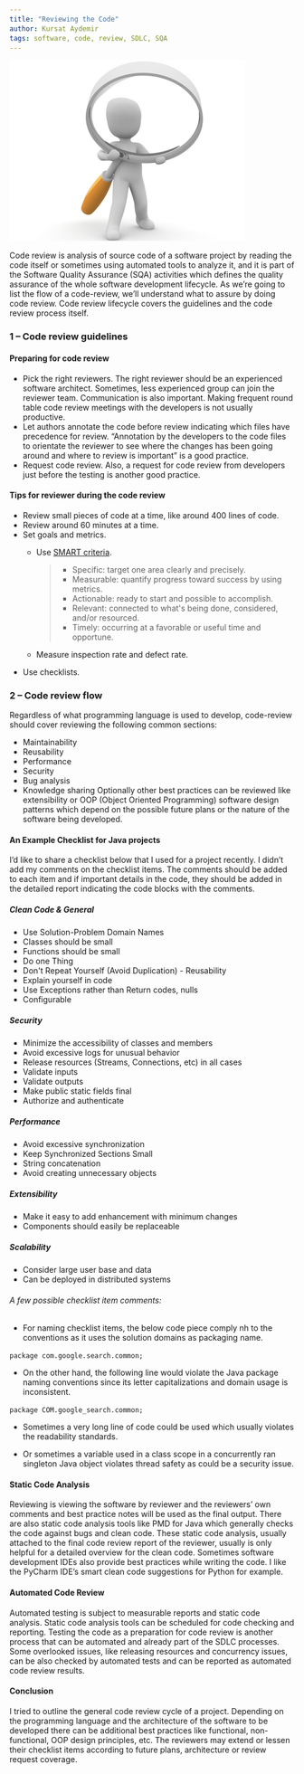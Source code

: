 ```yaml
---
title: "Reviewing the Code"
author: Kursat Aydemir
tags: software, code, review, SDLC, SQA
---
```

![Magnifying glass](/2019/11/07/reviewing-the-code/review_magnifier.png)

Code review is analysis of source code of a software project by reading the code itself or sometimes using automated tools to analyze it, and it is part of the Software Quality Assurance (SQA) activities which defines the quality assurance of the whole software development lifecycle.
As we’re going to list the flow of a code-review, we’ll understand what to assure by doing code review. Code review lifecycle covers the guidelines and the code review process itself.

### 1 – Code review guidelines

#### Preparing for code review
- Pick the right reviewers.
The right reviewer should be an experienced software architect. Sometimes, less experienced group can join the reviewer team. Communication is also important. Making frequent round table code review meetings with the developers is not usually productive.
- Let authors annotate the code before review indicating which files have precedence for review.
“Annotation by the developers to the code files to orientate the reviewer to see where the changes has been going around and where to review is important” is a good practice.
- Request code review.
Also, a request for code review from developers just before the testing is another good practice.

#### Tips for reviewer during the code review
- Review small pieces of code at a time, like around 400 lines of code.
- Review around 60 minutes at a time.
- Set goals and metrics.
  - Use [SMART criteria](https://en.wikipedia.org/wiki/SMART_criteria).

    >- Specific: target one area clearly and precisely.
    >- Measurable: quantify progress toward success by using metrics.
    >- Actionable: ready to start and possible to accomplish.
    >- Relevant: connected to what's being done, considered, and/or resourced.
    >- Timely: occurring at a favorable or useful time and opportune.

  - Measure inspection rate and defect rate.
- Use checklists.




### 2 – Code review flow

Regardless of what programming language is used to develop, code-review should cover reviewing the following common sections:
- Maintainability
- Reusability
- Performance
- Security
- Bug analysis
- Knowledge sharing
Optionally other best practices can be reviewed like extensibility or OOP (Object Oriented Programming) software design patterns which depend on the possible future plans or the nature of the software being developed.

#### An Example Checklist for Java projects
I’d like to share a checklist below that I used for a project recently. I didn’t add my comments on the checklist items. The comments should be added to each item and if important details in the code, they should be added in the detailed report indicating the code blocks with the comments.

##### Clean Code  & General
- Use  Solution-Problem Domain Names
- Classes should  be small
- Functions  should be small
- Do one Thing
- Don't Repeat  Yourself (Avoid Duplication) - Reusability
- Explain  yourself in code
- Use Exceptions  rather than Return codes, nulls
- Configurable

##### Security
- Minimize the  accessibility of classes and members
- Avoid  excessive logs for unusual behavior
- Release  resources (Streams, Connections, etc) in all cases
- Validate inputs
- Validate outputs
- Make public  static fields final
- Authorize and  authenticate

##### Performance
- Avoid  excessive synchronization
- Keep  Synchronized Sections Small
- String  concatenation
- Avoid creating  unnecessary objects

##### Extensibility
- Make it easy  to add enhancement with minimum changes
- Components  should easily be replaceable

##### Scalability
- Consider large  user base and data
- Can be  deployed in distributed systems


###### A few possible checklist item comments:

- For naming checklist items, the below code piece comply nh to the conventions as it uses the solution domains as packaging name.

```package com.google.search.common;```

- On the other hand, the following line would violate the Java package naming conventions since its letter capitalizations and domain usage is inconsistent.

```package COM.google_search.common;```

- Sometimes a very long line of code could be used which usually violates the readability standards.

- Or sometimes a variable used in a class scope in a concurrently ran singleton Java object violates thread safety as could be a security issue.


#### Static Code Analysis
Reviewing is viewing the software by reviewer and the reviewers’ own comments and best practice notes will be used as the final output. There are also static code analysis tools like PMD for Java which generally checks the code against bugs and clean code. These static code analysis, usually attached to the final code review report of the reviewer, usually is only helpful for a detailed overview for the clean code. Sometimes software development IDEs also provide best practices while writing the code. I like the PyCharm IDE’s smart clean code suggestions for Python for example.


#### Automated Code Review
Automated testing is subject to measurable reports and static code analysis. Static code analysis tools can be scheduled for code checking and reporting. Testing the code as a preparation for code review is another process that can be automated and already part of the SDLC processes. Some overlooked issues, like releasing resources and concurrency issues, can be also checked by automated tests and can be reported as automated code review results.


#### Conclusion
I tried to outline the general code review cycle of a project. Depending on the programming language and the architecture of the software to be developed there can be additional best practices like functional, non-functional, OOP design principles, etc. The reviewers may extend or lessen their checklist items according to future plans, architecture or review request coverage.
